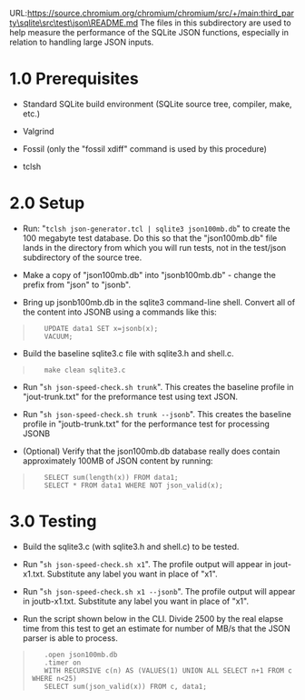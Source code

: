 URL:https://source.chromium.org/chromium/chromium/src/+/main:third_party\sqlite\src\test\json\README.md
The files in this subdirectory are used to help measure the performance
of the SQLite JSON functions, especially in relation to handling large
JSON inputs.

# 1.0 Prerequisites

  *   Standard SQLite build environment (SQLite source tree, compiler, make, etc.)

  *   Valgrind

  *   Fossil (only the "fossil xdiff" command is used by this procedure)

  *   tclsh

# 2.0 Setup

  *   Run: "`tclsh json-generator.tcl | sqlite3 json100mb.db`" to create
      the 100 megabyte test database.  Do this so that the "json100mb.db"
      file lands in the directory from which you will run tests, not in
      the test/json subdirectory of the source tree.

  *   Make a copy of "json100mb.db" into "jsonb100mb.db" - change the prefix
      from "json" to "jsonb".

  *   Bring up jsonb100mb.db in the sqlite3 command-line shell.
      Convert all of the content into JSONB using a commands like this:

>        UPDATE data1 SET x=jsonb(x);
>        VACUUM;

  *   Build the baseline sqlite3.c file with sqlite3.h and shell.c.

>        make clean sqlite3.c

  *   Run "`sh json-speed-check.sh trunk`".   This creates the baseline
      profile in "jout-trunk.txt" for the preformance test using text JSON.

  *   Run "`sh json-speed-check.sh trunk --jsonb`".  This creates the
      baseline profile in "joutb-trunk.txt" for the performance test
      for processing JSONB

  *   (Optional) Verify that the json100mb.db database really does contain
      approximately 100MB of JSON content by running:

>        SELECT sum(length(x)) FROM data1;
>        SELECT * FROM data1 WHERE NOT json_valid(x);

# 3.0 Testing

  *   Build the sqlite3.c (with sqlite3.h and shell.c) to be tested.

  *   Run "`sh json-speed-check.sh x1`".  The profile output will appear
      in jout-x1.txt.  Substitute any label you want in place of "x1".

  *   Run "`sh json-speed-check.sh x1 --jsonb`".  The profile output will appear
      in joutb-x1.txt.  Substitute any label you want in place of "x1".

  *   Run the script shown below in the CLI.
      Divide 2500 by the real elapse time from this test
      to get an estimate for number of MB/s that the JSON parser is
      able to process.

>        .open json100mb.db
>        .timer on
>        WITH RECURSIVE c(n) AS (VALUES(1) UNION ALL SELECT n+1 FROM c WHERE n<25)
>        SELECT sum(json_valid(x)) FROM c, data1;
